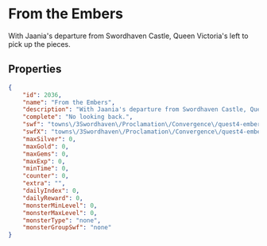 # From the Embers

With Jaania's departure from Swordhaven Castle, Queen Victoria's left to pick up the pieces.

## Properties

```json
{
    "id": 2036,
    "name": "From the Embers",
    "description": "With Jaania's departure from Swordhaven Castle, Queen Victoria's left to pick up the pieces.",
    "complete": "No looking back.",
    "swf": "towns\/3Swordhaven\/Proclamation\/Convergence\/quest4-embers.swf",
    "swfX": "towns\/3Swordhaven\/Proclamation\/Convergence\/quest4-embers-x.swf",
    "maxSilver": 0,
    "maxGold": 0,
    "maxGems": 0,
    "maxExp": 0,
    "minTime": 0,
    "counter": 0,
    "extra": "",
    "dailyIndex": 0,
    "dailyReward": 0,
    "monsterMinLevel": 0,
    "monsterMaxLevel": 0,
    "monsterType": "none",
    "monsterGroupSwf": "none"
}
```

